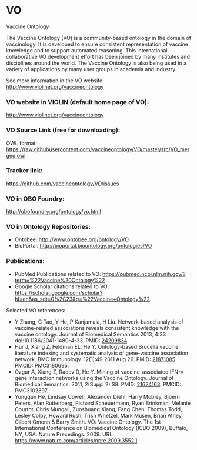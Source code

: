# VO
Vaccine Ontology

The Vaccine Ontology (VO) is a community-based ontology in the domain of vaccinology. It is developed to ensure consistent representation of vaccine knowledge and to support automated reasoning. This international collaborative VO development effort has been joined by many institutes and disciplines around the world. The Vaccine Ontology is also being used in a variety of applications by many user groups in academia and industry. 

See more information in the VO website: http://www.violinet.org/vaccineontology 

### VO website in VIOLIN (default home page of VO): 
http://www.violinet.org/vaccineontology 

### VO Source Link (free for downloading):
OWL format: https://raw.githubusercontent.com/vaccineontology/VO/master/src/VO_merged.owl

### Tracker link:  
https://github.com/vaccineontology/VO/issues 

### VO in OBO Foundry: 
http://obofoundry.org/ontology/vo.html 

### VO in Ontology Repositories:  
- Ontobee: http://www.ontobee.org/ontology/VO
- BioPortal: http://bioportal.bioontology.org/ontologies/VO 

### Publications: 
- PubMed Publications related to VO: https://pubmed.ncbi.nlm.nih.gov/?term=%22Vaccine%20Ontology%22 
- Google Scholar citations related to VO: https://scholar.google.com/scholar?hl=en&as_sdt=0%2C23&q=%22Vaccine+Ontology%22. 

Selected VO references:
- Y Zhang, C Tao, Y He, P Kanjamala, H Liu. Network-based analysis of vaccine-related associations reveals consistent knowledge with the vaccine ontology. Journal of Biomedical Semantics 2013, 4:33  doi:10.1186/2041-1480-4-33. PMID: [24209834](https://pubmed.ncbi.nlm.nih.gov/24209834/).
- Hur J, Xiang Z, Feldman EL, He Y. Ontology-based Brucella vaccine literature indexing and systematic analysis of gene-vaccine association network. BMC Immunology. 12(1):49 2011 Aug 26. PMID: [21871085](https://pubmed.ncbi.nlm.nih.gov/21871085/). PMCID: PMC3180695. 
- Ozgur A, Xiang Z, Radev D, He Y. Mining of vaccine-associated IFN-γ gene interaction networks using the Vaccine Ontology. Journal of Biomedical Semantics. 2011, 2(Suppl 2):S8. PMID: [21624163](https://pubmed.ncbi.nlm.nih.gov/21624163/). PMCID: PMC3102897.
- Yongqun He, Lindsay Cowell, Alexander Diehl, Harry Mobley, Bjoern Peters, Alan Ruttenberg, Richard Scheuermann, Ryan Brinkman, Melanie Courtot, Chris Mungall, Zuoshuang Xiang, Fang Chen, Thomas Todd, Lesley Colby, Howard Rush, Trish Whetzel, Mark Musen, Brian Athey, Gilbert Omenn & Barry Smith. VO: Vaccine Ontology. The 1st International Conference on Biomedical Ontology (ICBO 2009), Buffalo, NY, USA. Nature Precedings. 2009. URL: https://www.nature.com/articles/npre.2009.3552.1  
